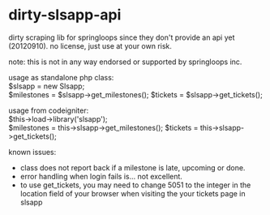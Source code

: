 dirty-slsapp-api
================

dirty scraping lib for springloops since they don't provide an api yet (20120910).
no license, just use at your own risk.

note: this is not in any way endorsed or supported by springloops inc.

usage as standalone php class:  
$slsapp = new Slsapp;  
$milestones = $slsapp->get_milestones();
$tickets = $slsapp->get_tickets();

usage from codeigniter:  
$this->load->library('slsapp');  
$milestones = this->slsapp->get_milestones();
$tickets = this->slsapp->get_tickets();

known issues:
- class does not report back if a milestone is late, upcoming or done.
- error handling when login fails is... not excellent.
- to use get_tickets, you may need to change 5051 to the integer in the location field of your browser when visiting the your tickets page in slsapp
